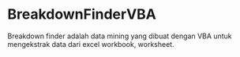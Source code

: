 # BreakdownFinderVBA
Breakdown finder adalah data mining yang dibuat dengan VBA untuk mengekstrak data dari excel workbook, worksheet.
